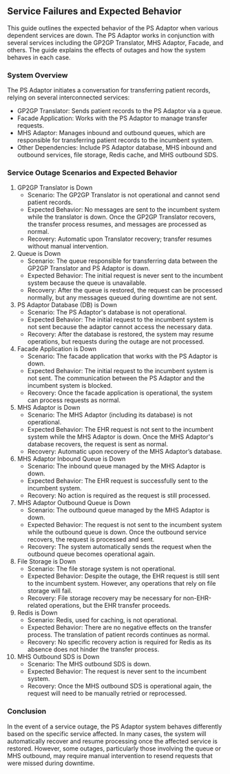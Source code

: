 ## Service Failures and Expected Behavior

This guide outlines the expected behavior of the PS Adaptor when various dependent services are down. 
The PS Adaptor works in conjunction with several services including the GP2GP Translator, MHS Adaptor, Facade, and others. 
The guide explains the effects of outages and how the system behaves in each case.

### System Overview
The PS Adaptor initiates a conversation for transferring patient records, relying on several interconnected services:
- GP2GP Translator: Sends patient records to the PS Adaptor via a queue.
- Facade Application: Works with the PS Adaptor to manage transfer requests.
- MHS Adaptor: Manages inbound and outbound queues, which are responsible for transferring patient records to the incumbent system.
- Other Dependencies: Include PS Adaptor database, MHS inbound and outbound services, file storage, Redis cache, and MHS outbound SDS.

### Service Outage Scenarios and Expected Behavior
1. GP2GP Translator is Down
   - Scenario: The GP2GP Translator is not operational and cannot send patient records.
   - Expected Behavior: No messages are sent to the incumbent system while the translator is down. Once the GP2GP Translator recovers, 
     the transfer process resumes, and messages are processed as normal.
   - Recovery: Automatic upon Translator recovery; transfer resumes without manual intervention.
2. Queue is Down
   - Scenario: The queue responsible for transferring data between the GP2GP Translator and PS Adaptor is down.
   - Expected Behavior: The initial request is never sent to the incumbent system because the queue is unavailable.
   - Recovery: After the queue is restored, the request can be processed normally, but any messages queued during downtime are not sent.
3. PS Adaptor Database (DB) is Down
   - Scenario: The PS Adaptor's database is not operational.
   - Expected Behavior: The initial request to the incumbent system is not sent because the adaptor cannot access the necessary data.
   - Recovery: After the database is restored, the system may resume operations, but requests during the outage are not processed.
4. Facade Application is Down
   - Scenario: The facade application that works with the PS Adaptor is down.
   - Expected Behavior: The initial request to the incumbent system is not sent. The communication between the PS Adaptor and the incumbent system is blocked.
   - Recovery: Once the facade application is operational, the system can process requests as normal.
5. MHS Adaptor is Down
   - Scenario: The MHS Adaptor (including its database) is not operational.
   - Expected Behavior: The EHR request is not sent to the incumbent system while the MHS Adaptor is down. 
     Once the MHS Adaptor's database recovers, the request is sent as normal.
   - Recovery: Automatic upon recovery of the MHS Adaptor’s database.
6. MHS Adaptor Inbound Queue is Down
   - Scenario: The inbound queue managed by the MHS Adaptor is down.
   - Expected Behavior: The EHR request is successfully sent to the incumbent system.
   - Recovery: No action is required as the request is still processed.
7. MHS Adaptor Outbound Queue is Down
   - Scenario: The outbound queue managed by the MHS Adaptor is down.
   - Expected Behavior: The request is not sent to the incumbent system while the outbound queue is down. 
     Once the outbound service recovers, the request is processed and sent.
   - Recovery: The system automatically sends the request when the outbound queue becomes operational again.
8. File Storage is Down
   - Scenario: The file storage system is not operational.
   - Expected Behavior: Despite the outage, the EHR request is still sent to the incumbent system. 
     However, any operations that rely on file storage will fail.
   - Recovery: File storage recovery may be necessary for non-EHR-related operations, but the EHR transfer proceeds.
9. Redis is Down
   - Scenario: Redis, used for caching, is not operational.
   - Expected Behavior: There are no negative effects on the transfer process. The translation of patient records continues as normal.
   - Recovery: No specific recovery action is required for Redis as its absence does not hinder the transfer process.
10. MHS Outbound SDS is Down
    - Scenario: The MHS outbound SDS is down.
    - Expected Behavior: The request is never sent to the incumbent system.
    - Recovery: Once the MHS outbound SDS is operational again, the request will need to be manually retried or reprocessed.

### Conclusion
In the event of a service outage, the PS Adaptor system behaves differently based on the specific service affected. 
In many cases, the system will automatically recover and resume processing once the affected service is restored. 
However, some outages, particularly those involving the queue or MHS outbound, 
may require manual intervention to resend requests that were missed during downtime.